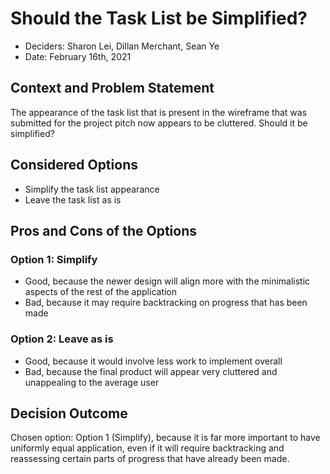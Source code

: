 # Should the Task List be Simplified?

* Deciders: Sharon Lei, Dillan Merchant, Sean Ye
* Date: February 16th, 2021

## Context and Problem Statement

The appearance of the task list that is present in the wireframe that was submitted for the project pitch now appears to be cluttered. Should it be simplified?

## Considered Options

* Simplify the task list appearance
* Leave the task list as is

## Pros and Cons of the Options 

### Option 1: Simplify

* Good, because the newer design will align more with the minimalistic aspects of the rest of the application
* Bad, because it may require backtracking on progress that has been made

### Option 2: Leave as is

* Good, because it would involve less work to implement overall
* Bad, because the final product will appear very cluttered and unappealing to the average user

## Decision Outcome

Chosen option: Option 1 (Simplify), because it is far more important to have uniformly equal application, even if it will require backtracking and reassessing certain parts of progress that have already been made.
